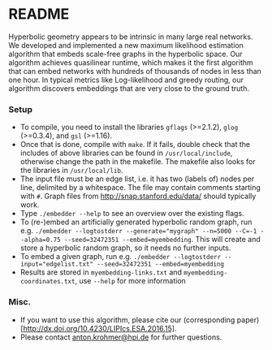 # README #

Hyperbolic geometry appears to be intrinsic in many large real networks. We developed and implemented a new maximum likelihood estimation algorithm that embeds scale-free graphs in the hyperbolic space. Our algorithm achieves quasilinear runtime, which makes it the first algorithm that can embed networks with hundreds of thousands of nodes in less than one hour. In typical metrics like Log-likelihood and greedy routing, our algorithm discovers embeddings that are very close to the ground truth.

### Setup ###

* To compile, you need to install the libraries `gflags` (>=2.1.2), `glog` (>=0.3.4), and `gsl` (>=1.16). 
* Once that is done, compile with `make`. If it fails, double check that the includes of above libraries can be found in `/usr/local/include`, otherwise change the path in the makefile. The makefile also looks for the libraries in `/usr/local/lib`.
* The input file must be an edge list, i.e. it has two (labels of) nodes per line, delimited by a whitespace. The file may contain comments starting with `#`. Graph files from http://snap.stanford.edu/data/ should typically work.
* Type `./embedder --help` to see an overview over the existing flags.
* To (re-)embed an artificially generated hyperbolic random graph, run e.g. `./embedder --logtostderr --generate="mygraph" --n=5000 --C=-1 --alpha=0.75 --seed=32472351 --embed=myembedding`. This will create and store a hyperbolic random graph, so it needs no further inputs.
* To embed a given graph, run e.g. `./embedder --logtostderr --input="edgelist.txt" --seed=32472351 --embed=myembedding`
* Results are stored in `myembedding-links.txt` and `myembedding-coordinates.txt`, use `--help` for more information

### Misc. ###

* If you want to use this algorithm, please cite our (corresponding paper)[http://dx.doi.org/10.4230/LIPIcs.ESA.2016.15].	 
* Please contact anton.krohmer@hpi.de for further questions.